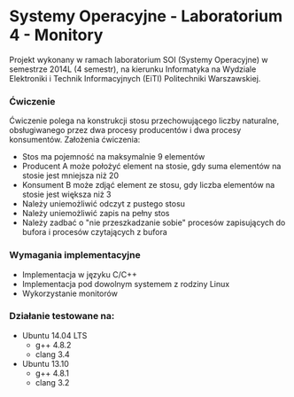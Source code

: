 Systemy Operacyjne - Laboratorium 4 - Monitory
==============================================

Projekt wykonany w ramach laboratorium SOI (Systemy Operacyjne) w semestrze 2014L (4 semestr),
na kierunku Informatyka na Wydziale Elektroniki i Technik Informacyjnych (EiTI) Politechniki Warszawskiej.

### Ćwiczenie

Ćwiczenie polega na konstrukcji stosu przechowującego liczby naturalne, obsługiwanego przez dwa procesy producentów i dwa procesy konsumentów.
Założenia ćwiczenia:
- Stos ma pojemność na maksymalnie 9 elementów
- Producent A może położyć element na stosie, gdy suma elementów na stosie jest mniejsza niż 20
- Konsument B może zdjąć element ze stosu, gdy liczba elementów na stosie jest większa niż 3
- Należy uniemożliwić odczyt z pustego stosu
- Należy uniemożliwić zapis na pełny stos
- Należy zadbać o "nie przeszkadzanie sobie" procesów zapisujących do bufora i procesów czytających z bufora

### Wymagania implementacyjne

- Implementacja w języku C/C++
- Implementacja pod dowolnym systemem z rodziny Linux
- Wykorzystanie monitorów

### Działanie testowane na:

- Ubuntu 14.04 LTS
  - g++ 4.8.2
  - clang 3.4
- Ubuntu 13.10
  - g++ 4.8.1
  - clang 3.2
